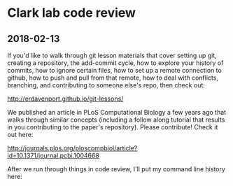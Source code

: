 # Clark lab code review
## 2018-02-13

If you'd like to walk through git lesson materials that cover setting up git, creating
a repository, the add-commit cycle, how to explore your history of commits, how to ignore
certain files, how to set up a remote connection to github, how to push and pull from that
remote, how to deal with conflicts, branching, and contributing to someone else's repo, 
then check out:

http://erdavenport.github.io/git-lessons/

We published an article in PLoS Computational Biology a few years ago that walks through
similar concepts (including a follow along tutorial that results in you contributing to
the paper's repository). Please contribute! Check it out here:

http://journals.plos.org/ploscompbiol/article?id=10.1371/journal.pcbi.1004668

After we run through things in code review, I'll put my command line history here: